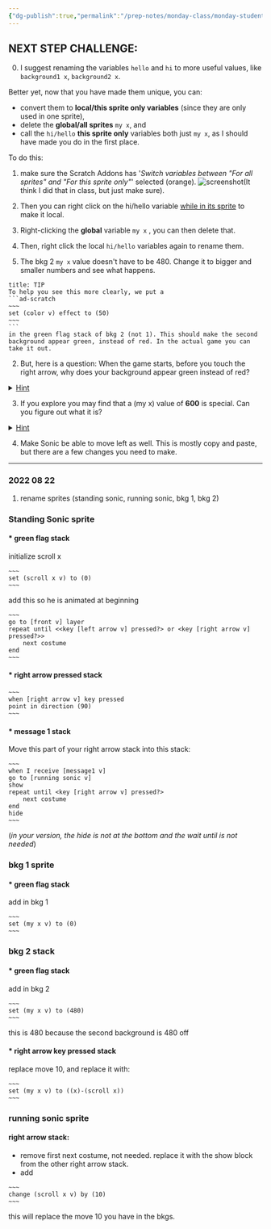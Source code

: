 ```yaml
---
{"dg-publish":true,"permalink":"/prep-notes/monday-class/monday-student-h/","dgHomeLink":true,"dgPassFrontmatter":false}
---
```


## NEXT STEP CHALLENGE:

0. I suggest renaming the variables `hello` and `hi` to more useful values, like `background1 x`, `background2 x`. 

Better yet, now that you have made them unique, you can:  
* convert them to **local/this sprite only variables** (since they are only used in one sprite), 
* delete the **global/all sprites** `my x`, and 
* call the  `hi/hello` **this sprite only** variables both just `my x`, as I should have made you do in the first place.

To do this:
1. make sure the Scratch Addons has '*Switch variables between "For all sprites" and "For this sprite only"*' selected (orange). ![screenshot](https://i.imgur.com/2VqS36W.png)(It think I did that in class, but just make sure). 
2. Then you can right click on the hi/hello variable <u>while in its sprite</u> to make it local. 
3. Right-clicking the **global**  variable `my x` , you can then delete that. 
4. Then, right click the local `hi/hello` variables again to rename them.

1. The bkg 2 `my x` value doesn't have to be 480. Change it to bigger and smaller numbers and see what happens.
````ad-tip
title: TIP
To help you see this more clearly, we put a
```ad-scratch
~~~
set (color v) effect to (50)
~~~
```
in the green flag stack of bkg 2 (not 1). This should make the second background appear green, instead of red. In the actual game you can take it out.

````

2. But, here is a question: When the game starts, before you touch the right arrow, why does your background appear green instead of red? 

<details><summary><u>Hint</u></summary>
Try hiding the second background and see what happens.
<details>
<summary> <u>Another Hint</u>
</summary>
When the game starts, what x-position are the two backgrounds at?
<details>
<summary> 
<u>Another Hint</u>
</summary>
You should see they are both at zero. But we wanted the second one to be at 480! To fix this, you will need to copy one block (already in your project) and make sure it runs when the game starts. Which block?
</details>
</details>
</details>

3. If you explore you may find that a (my x) value of **600** is special. Can you figure out what it is?

<details><summary><u>Hint</u></summary>
Be sure the size of the background is 200. Change the size of background and see how it changes. Again, try different values of (my x)
<details>
<summary> 
<u>Another Hint</u>
</summary>
Showing the variable (scroll x) will also help.
</details>
</details>

4. Make Sonic be able to move left as well. This is mostly copy and paste, but there are a few changes you need to make.
---
### 2022 08 22


1. rename sprites (standing sonic, running sonic, bkg 1, bkg 2)

### Standing Sonic sprite
#### * green flag stack

initialize scroll x 
```ad-scratch
~~~
set (scroll x v) to (0)
~~~
``` 

add this so he is animated at beginning
```ad-scratch
~~~
go to [front v] layer
repeat until <<key [left arrow v] pressed?> or <key [right arrow v] pressed?>>
    next costume
end
~~~
``` 

#### * right arrow pressed stack

```ad-scratch
~~~
when [right arrow v] key pressed
point in direction (90)
~~~
``` 
#### * message 1 stack
Move this part of your right arrow stack into this stack:
```ad-scratch
~~~
when I receive [message1 v]
go to [running sonic v]
show
repeat until <key [right arrow v] pressed?>
    next costume
end
hide
~~~
``` 
(*in your version, the hide is not at the bottom and the wait until is not needed*)




### bkg 1 sprite
#### * green flag stack
add  in bkg 1

```ad-scratch
~~~
set (my x v) to (0)
~~~
``` 

### bkg 2 stack
#### * green flag stack
add  in bkg 2

```ad-scratch
~~~
set (my x v) to (480)
~~~
``` 
this is 480 because the second background is 480 off

#### * right arrow key pressed stack

replace move 10, and replace it with:

```ad-scratch
~~~
set (my x v) to ((x)-(scroll x))
~~~
```


### running sonic sprite

#### right arrow stack:

* remove first next costume, not needed. replace it with the show block from the other right arrow stack. 
* add 
```ad-scratch
~~~
change (scroll x v) by (10) 
~~~
``` 

this will replace the move 10 you have in the bkgs.

